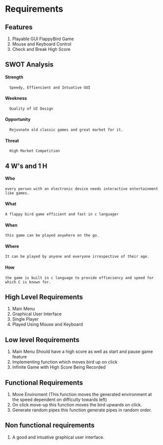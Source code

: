 # Requirements

## Features
1. Playable GUI FlappyBird Game
2. Mouse and Keyboard Control
3. Check and Break High Score

## SWOT Analysis
#### Strength
      Speedy, Effiencient and Intuative GUI
#### Weekness
      Quality of UI Design
#### Opportunity
      Rejuvnate old classic games and great market for it.
#### Threat
      High Market Competition 
 
## 4 W's and 1 H
#### Who
    every person with an electronic device needs interactive entertainment like games.
#### What
    A flappy bird game efficient and fast in c languager
#### When
    this game can be played anywhere on the go.
#### Where
    It can be played by anyone and everyone irrespective of their age.
#### How
    the game is built in c language to provide effieciency and speed for which C is known for.

## High Level Requirements
1. Main Menu
2. Graphical User Interface
3. Single Player
4. Played Using Mouse and Keyboard

## Low level Requirements
1. Main Menu Should have a high score as well as start and pause game feature
2. Implementing function which moves bird up on click
3. Infinite Game with High Score Being Recorded

## Functional Requirements
1. Move Enviroment (This function moves the generated environment at the speed dependent on difficulty towards left)
2. On click move-up this function moves the bird upwards on click.
3. Generate random pipes this function generate pipes in random order.
## Non functional requirements
1. A good and intuative graphical user interface.
